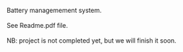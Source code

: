 Battery managemement system.
 <br />
 <br /> See Readme.pdf file.
 <br />
 <br /> NB: project is not completed yet, but we will finish it soon.
